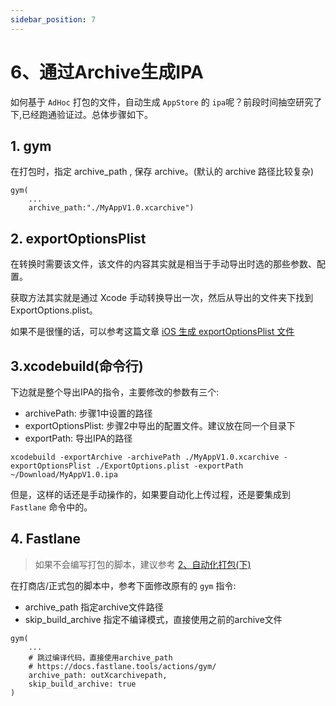 ```yaml
---
sidebar_position: 7
---
```


# 6、通过Archive生成IPA

如何基于 `AdHoc` 打包的文件，自动生成 `AppStore` 的 `ipa`呢？前段时间抽空研究了下,已经跑通验证过。总体步骤如下。

## 1. gym

在打包时，指定 archive_path , 保存 archive。(默认的 archive 路径比较复杂)

```
gym(
    ...
    archive_path:"./MyAppV1.0.xcarchive")
```

## 2. exportOptionsPlist

在转换时需要该文件，该文件的内容其实就是相当于手动导出时选的那些参数、配置。

获取方法其实就是通过 Xcode 手动转换导出一次，然后从导出的文件夹下找到 ExportOptions.plist。

如果不是很懂的话，可以参考这篇文章 [iOS 生成 exportOptionsPlist 文件](https://blog.csdn.net/lovechris00/article/details/79141752)

## 3.xcodebuild(命令行)

下边就是整个导出IPA的指令，主要修改的参数有三个:

- archivePath: 步骤1中设置的路径
- exportOptionsPlist: 步骤2中导出的配置文件。建议放在同一个目录下
- exportPath: 导出IPA的路径

```
xcodebuild -exportArchive -archivePath ./MyAppV1.0.xcarchive -exportOptionsPlist ./ExportOptions.plist -exportPath ~/Download/MyAppV1.0.ipa
```

但是，这样的话还是手动操作的，如果要自动化上传过程，还是要集成到 `Fastlane` 命令中的。

## 4. Fastlane

> 如果不会编写打包的脚本，建议参考 [2、自动化打包(下)](./fastlane-gym-02.md)

在打商店/正式包的脚本中，参考下面修改原有的 `gym` 指令:

- archive_path 指定archive文件路径
- skip_build_archive 指定不编译模式，直接使用之前的archive文件

```
gym(
    ...
    # 跳过编译代码，直接使用archive_path
    # https://docs.fastlane.tools/actions/gym/
    archive_path: outXcarchivepath,
    skip_build_archive: true
)
```
